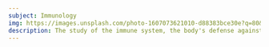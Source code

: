 ```yaml
---
subject: Immunology
img: https://images.unsplash.com/photo-1607073621010-d88383bce30e?q=80&w=2137&auto=format&fit=crop&ixlib=rb-4.0.3&ixid=M3wxMjA3fDB8MHxwaG90by1wYWdlfHx8fGVufDB8fHx8fA%3D%3D
description: The study of the immune system, the body's defense against infections.
---
```

